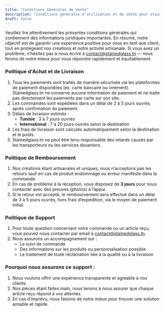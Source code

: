 ```yaml
---
title: "Conditions Générales de Vente"
description: "Conditions générales d'utilisation et de vente pour stainedglass.tn"
draft: false
---
```


Veuillez lire attentivement les présentes conditions générales qui contiennent des informations juridiques importantes. En résumé, notre objectif est de garantir une expérience positive pour vous en tant que client, tout en protégeant nos créations et notre activité artisanale. Si vous avez un problème, n’hésitez pas à nous écrire à contact@stainedglass.tn — nous ferons de notre mieux pour vous répondre rapidement et équitablement.

### Politique d'Achat et de Livraison

1. Tous les paiements sont traités de manière sécurisée via les plateformes de paiement disponibles (ex. carte bancaire ou virement). Stainedglass.tn ne conserve aucune information de paiement et ne traite pas directement les paiements par carte sur son site.
2. Les commandes sont expédiées dans un délai de 2 à 5 jours ouvrés après confirmation du paiement.
3. Délais de livraison estimés :
   - **Tunisie** : 3 à 7 jours ouvrés
   - **International** : 7 à 20 jours ouvrés selon la destination
4. Les frais de livraison sont calculés automatiquement selon la destination et le poids.
5. Stainedglass.tn ne peut être tenu responsable des retards causés par les transporteurs ou les services douaniers.

### Politique de Remboursement

1. Nos créations étant artisanales et uniques, nous n’acceptons pas les retours sauf en cas de produit endommagé ou erreur manifeste dans la commande.
2. En cas de problème à la réception, vous disposez de **3 jours** pour nous contacter avec des preuves (photos) à l’appui.
3. Si le retour est accepté, le remboursement sera effectué dans un délai de 3 à 5 jours ouvrés, hors frais d’expédition, via le moyen de paiement initial.

### Politique de Support

1. Pour toute question concernant votre commande ou un article reçu, vous pouvez nous contacter par email à contact@stainedglass.tn.
2. Nous assurons un accompagnement sur :
   - Le suivi de commande
   - Des informations sur les produits ou personnalisation possible
   - Le traitement de toute réclamation liée à la qualité ou à la livraison

### Pourquoi nous assurons ce support :

1. Nous voulons offrir une expérience transparente et agréable à nos clients.
2. Nos pièces étant faites main, nous tenons à nous assurer que chaque article reçu répond à vos attentes.
3. En cas d’imprévu, nous faisons de notre mieux pour trouver une solution amiable et rapide.


